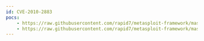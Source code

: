 ```yaml
---
id: CVE-2010-2883
pocs:
    - https://raw.githubusercontent.com/rapid7/metasploit-framework/master/modules/exploits/windows/browser/adobe_cooltype_sing.rb
    - https://raw.githubusercontent.com/rapid7/metasploit-framework/master/modules/exploits/windows/fileformat/adobe_cooltype_sing.rb
---
```

